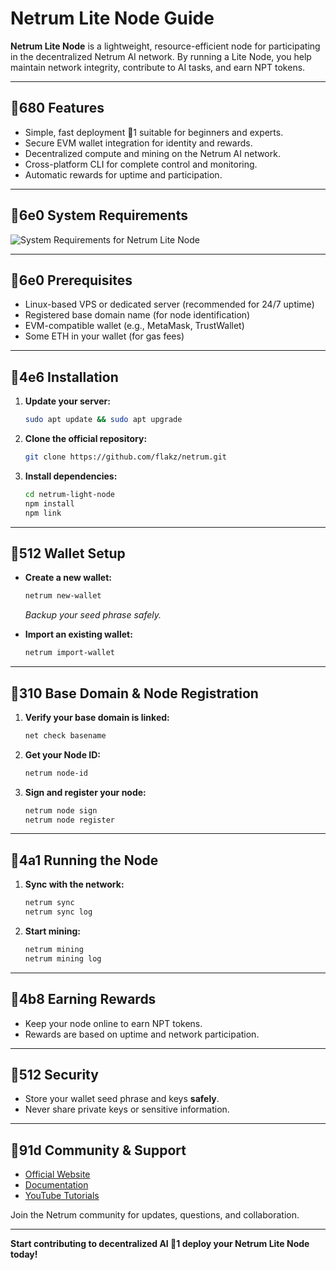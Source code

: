 # Netrum Lite Node Guide

**Netrum Lite Node** is a lightweight, resource-efficient node for participating in the decentralized Netrum AI network. By running a Lite Node, you help maintain network integrity, contribute to AI tasks, and earn NPT tokens.

---

## 680 Features

- Simple, fast deployment 1 suitable for beginners and experts.
- Secure EVM wallet integration for identity and rewards.
- Decentralized compute and mining on the Netrum AI network.
- Cross-platform CLI for complete control and monitoring.
- Automatic rewards for uptime and participation.

---

## 6e0 System Requirements

![System Requirements for Netrum Lite Node](https://ppl-ai-code-interpreter-files.s3.amazonaws.com/web/direct-files/814fdfa740df2cd9f5a466361c7c46e1/261efc61-51cf-4a7d-ab55-2f1bc014df5e/3e0cfe2d.png)

---

## 6e0 Prerequisites

- Linux-based VPS or dedicated server (recommended for 24/7 uptime)
- Registered base domain name (for node identification)
- EVM-compatible wallet (e.g., MetaMask, TrustWallet)
- Some ETH in your wallet (for gas fees)

---

## 4e6 Installation

1. **Update your server:**
   ```bash
   sudo apt update && sudo apt upgrade
   ```

2. **Clone the official repository:**
   ```bash
   git clone https://github.com/flakz/netrum.git
   ```

3. **Install dependencies:**
   ```bash
   cd netrum-light-node
   npm install
   npm link
   ```

---

## 512 Wallet Setup

- **Create a new wallet:**
  ```bash
  netrum new-wallet
  ```
  *Backup your seed phrase safely.*

- **Import an existing wallet:**
  ```bash
  netrum import-wallet
  ```

---

## 310 Base Domain & Node Registration

1. **Verify your base domain is linked:**
   ```bash
   net check basename
   ```

2. **Get your Node ID:**
   ```bash
   netrum node-id
   ```

3. **Sign and register your node:**
   ```bash
   netrum node sign
   netrum node register
   ```

---

## 4a1 Running the Node

1. **Sync with the network:**
   ```bash
   netrum sync
   netrum sync log
   ```

2. **Start mining:**
   ```bash
   netrum mining
   netrum mining log
   ```

---

## 4b8 Earning Rewards

- Keep your node online to earn NPT tokens.
- Rewards are based on uptime and network participation.

---

## 512 Security

- Store your wallet seed phrase and keys **safely**.
- Never share private keys or sensitive information.

---

## 91d Community & Support

- [Official Website](https://netrumlabs.com)
- [Documentation](https://netrumlabs.com/blog/Netrum-Lite-Node-introduction/)
- [YouTube Tutorials](https://www.youtube.com/@NetrumLabs)

Join the Netrum community for updates, questions, and collaboration.

---

**Start contributing to decentralized AI 1 deploy your Netrum Lite Node today!**

